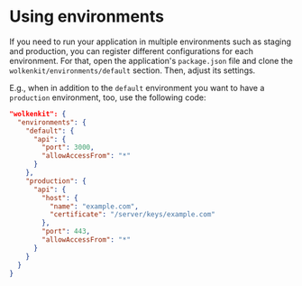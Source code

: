 # Using environments

If you need to run your application in multiple environments such as staging and production, you can register different configurations for each environment. For that, open the application's `package.json` file and clone the `wolkenkit/environments/default` section. Then, adjust its settings.

E.g., when in addition to the `default` environment you want to have a `production` environment, too, use the following code:

```json
"wolkenkit": {
  "environments": {
    "default": {
      "api": {
        "port": 3000,
        "allowAccessFrom": "*"
      }
    },
    "production": {
      "api": {
        "host": {
          "name": "example.com",
          "certificate": "/server/keys/example.com"
        },
        "port": 443,
        "allowAccessFrom": "*"
      }
    }
  }  
}
```
